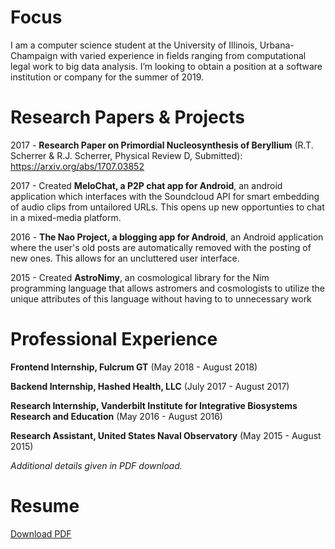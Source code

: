 # [](#header-1)Focus
I am a computer science student at the University of Illinois, Urbana-Champaign with varied experience in fields ranging from computational legal work to big data analysis. I’m looking to obtain a position at a software institution or company for the summer of 2019.

# [](#header-1)Research Papers & Projects
2017 - __Research Paper  on Primordial Nucleosynthesis of Beryllium__ (R.T. Scherrer & R.J. Scherrer, Physical Review D, Submitted): https://arxiv.org/abs/1707.03852

2017 - Created __MeloChat, a P2P chat app for Android__, an android application which interfaces with the Soundcloud API for smart embedding of audio clips from untailored URLs. This opens up new opportunties to chat in a mixed-media platform.

2016 - __The Nao Project, a blogging app for Android__, an Android application where the user's old posts are automatically removed with the posting of new ones. This allows for an uncluttered user interface.

2015 - Created __AstroNimy__, an cosmological library for the Nim programming language that allows astromers and cosmologists to utilize the unique attributes of this language without having to to unnecessary work


# [](#header-1)Professional Experience

__Frontend Internship, Fulcrum GT__ (May 2018 - August 2018)

__Backend Internship, Hashed Health, LLC__ (July 2017 - August 2017)

__Research Internship, Vanderbilt Institute for Integrative Biosystems Research and Education__ (May 2016 - August 2016)

__Research Assistant, United States Naval Observatory__ (May 2015 - August 2015)

*Additional details given in PDF download.*


# [](#header-1)Resume
<a href="Richard Scherrer Resume 2019.pdf">Download PDF</a>
